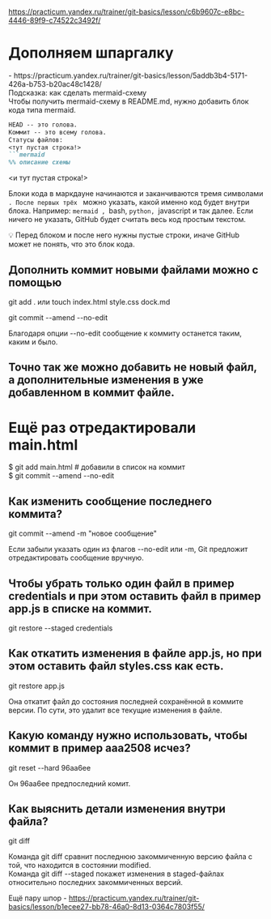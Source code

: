 https://practicum.yandex.ru/trainer/git-basics/lesson/c6b9607c-e8bc-4446-89f9-c74522c3492f/
<br>
<h1>Дополняем шпаргалку</h1> - https://practicum.yandex.ru/trainer/git-basics/lesson/5addb3b4-5171-426a-b753-b20ac48c1428/
<br>
Подсказка: как сделать mermaid-схему<br>
Чтобы получить mermaid-схему в README.md, нужно добавить блок кода типа mermaid.<br>

```markdown <br>
HEAD -- это голова.
Коммит -- это всему голова.
Статусы файлов: 
<тут пустая строка!>
```mermaid
%% описание схемы
```
<и тут пустая строка!>

Блоки кода в маркдауне начинаются и заканчиваются тремя символами ```. После первых трёх ``` можно указать, какой именно код будет внутри блока. Например: ```mermaid , ```bash, ```python, ```javascript и так далее. Если ничего не указать, GitHub будет считать весь код простым текстом.

💡 Перед блоком и после него нужны пустые строки, иначе GitHub может не понять, что это блок кода.

<h2>Дополнить коммит новыми файлами можно с помощью</h2>
git add . или touch index.html style.css dock.md
 
git commit --amend --no-edit
<p>Благодаря опции --no-edit сообщение к коммиту останется таким, каким и было.</p>

<h2>Точно так же можно добавить не новый файл, а дополнительные изменения в уже добавленном в коммит файле.</h2>

# Ещё раз отредактировали main.html

$ git add main.html # добавили в список на коммит<br>
$ git commit --amend --no-edit 

<h2>Как изменить сообщение последнего коммита?</h2>
git commit --amend -m "новое сообщение"

Если забыли указать один из флагов --no-edit или -m, Git предложит отредактировать сообщение вручную.

<h2>Чтобы убрать только один файл в пример credentials и при этом оставить файл в пример app.js в списке на коммит.</h2>

git restore --staged credentials

<h2>Как откатить изменения в файле app.js, но при этом оставить файл styles.css как есть.</h2>
git restore app.js

Она откатит файл до состояния последней сохранённой в коммите версии. По сути, это удалит все текущие изменения в файле.

<h2>Какую команду нужно использовать, чтобы коммит в пример aaa2508 исчез?</h2>

git reset --hard 96aa6ee

Он  96aa6ee предпоследний комит.

<h2>Как выяснить детали изменения внутри файла?</h2>

git diff

Команда git diff сравнит последнюю закоммиченную версию файла с той, что находится в состоянии modified.<br>
Команда git diff --staged покажет изменения в staged-файлах относительно последних закоммиченных версий.

Ещё пару шпор  -  https://practicum.yandex.ru/trainer/git-basics/lesson/b1ecee27-bb78-46a0-8d13-0364c7803f55/